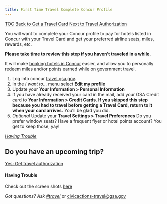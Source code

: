```yaml
---
title: First Time Travel Complete Concur Profile
---
```


[TOC](/travel-guide-table-of-contents)
[Back to Get a Travel Card](/first-time-travel-travel-card)
[Next to Travel Authorization](/travel-guide-1-authorization)

You will want to complete your Concur profile to pay for hotels listed in Concur with your Travel Card and get your preferred airline seats, miles, rewards, etc.

**Please take time to review this step if you haven’t traveled in a while.**

It will make [booking hotels in Concur](/travel-guide-2-choose-your-itinerary#book-hotel-in-concur) easier, and allow you to personally redeem miles and/or points earned while on government travel.

1. Log into concur [travel.gsa.gov](http://travel.gsa.gov/).
2. In the *I want to...* menu select **Edit my profile**
3. Update your **Your Information > Personal Information**
4. If you have already received your card in the mail, add your GSA Credit card to **Your Information > Credit Cards**. **If you skipped this step because you had to travel before getting a Travel Card, return to it when your card arrives.** You’ll be glad you did.
5. _Optional_ Update your **Travel Settings > Travel Preferences** Do you prefer window seats? Have a frequent flyer or hotel points account? You get to keep those, yay!

[_Having Trouble_](#having-trouble)

## Do you have an upcoming trip?

[Yes: Get travel authorization](/travel-guide-1-authorization)

#### Having Trouble
Check out the screen shots [here](https://docs.google.com/drawings/d/1eP5E7Tq1K4Iva7aNSHjLukJcZzD2Cdkf6LCoEDRzsFM/edit)

*Got questions? Ask [#travel](https://civicactions.slack.com/messages/travel)* or [civicactions-travel@gsa.gov](mailto:civicactions-travel@gsa.gov)

